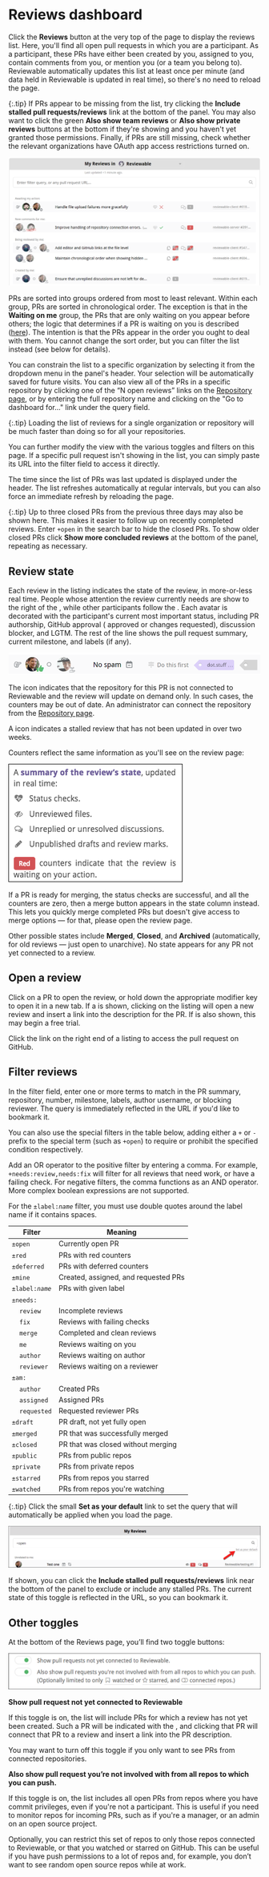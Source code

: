 
# Reviews dashboard

Click the **Reviews** button at the very top of the page to display the reviews list. Here, you'll find all open pull requests in which you are a participant. As a participant, these PRs have either been created by you, assigned to you, contain comments from you, or mention you (or a team you belong to).  Reviewable automatically updates this list at least once per minute (and data held in Reviewable is updated in real time), so there's no need to reload the page.

{:.tip}
If PRs appear to be missing from the list, try clicking the **Include stalled pull requests/reviews** link at the bottom of the panel. You may also want to click the green **Also show team reviews** or **Also show private reviews** buttons at the bottom if they're showing and you haven't yet granted those permissions. Finally, if PRs are still missing, check whether the relevant organizations have OAuth app access restrictions turned on.

![reviewable reviews list](images/reviews_4.png)

PRs are sorted into groups ordered from most to least relevant. Within each group, PRs are sorted in chronological order. The exception is that in the **Waiting on me** group, the PRs that are only waiting on you appear before others; the logic that determines if a PR is waiting on you is described ([here](reviews.md#waiting-on)). The intention is that the PRs appear in the order you ought to deal with them. You cannot change the sort order, but you can filter the list instead (see below for details).

You can constrain the list to a specific organization by selecting it from the dropdown menu in the panel's header.  Your selection will be automatically saved for future visits.  You can also view all of the PRs in a specific repository by clicking one of the “N open reviews” links on the [Repository page](repositories.md), or by entering the full repository name and clicking on the "Go to dashboard for..." link under the query field.

{:.tip}
Loading the list of reviews for a single organization or repository will be much faster than doing so for all your repositories.

You can further modify the view with the various toggles and filters on this page.  If a specific pull request isn't showing in the list, you can simply paste its URL into the filter field to access it directly.

The time since the list of PRs was last updated is displayed under the header.  The list refreshes automatically at regular intervals, but you can also force an immediate refresh by reloading the page.

{:.tip}
Up to three closed PRs from the previous three days may also be shown here. This makes it easier to follow up on recently completed reviews. Enter `+open` in the search bar to hide the closed PRs.  To show older closed PRs click **Show more concluded reviews** at the bottom of the panel, repeating as necessary.


## Review state

Each review in the listing indicates the state of the review, in more-or-less real time.  People whose attention the review currently needs are show to the right of the <i class="fa fa-hand-o-right" style="color: #7D8084"></i>, while other participants follow the <i class="fa fa-circle-o" style="color: #7D8084"></i>.  Each avatar is decorated with the participant's current most important status, including PR authorship, GitHub approval (<i class="fa fa-thumbs-o-up" style="color: #5BBD72"></i> approved or <i class="fa fa-hand-paper-o" style="color: #FFA22E"></i> changes requested), discussion blocker, and LGTM. The rest of the line shows the pull request summary, current milestone, and labels (if any).

![reviews list](images/reviews_10.png)

The <i class="fa fa-chain-broken" style="color: #7D8084"></i> icon indicates that the repository for this PR is not connected to Reviewable and the review will update on demand only. In such cases, the counters may be out of date. An administrator can connect the repository from the [Repository page](repositories.md).

A <i class="fa fa-calendar-minus-o" style="color: #7D8084"></i> icon indicates a stalled review that has not been updated in over two weeks.

Counters reflect the same information as you'll see on the review page:

![reviewable review state](images/reviews_5.png)

If a PR is ready for merging, the status checks are successful, and all the counters are zero, then a merge button appears in the state column instead.  This lets you quickly merge completed PRs but doesn't give access to merge options — for that, please open the review page.

Other possible states include **Merged**, **Closed**, and **Archived** (automatically, for old reviews — just open to unarchive). No state appears for any PR not yet connected to a review.

<a id="open-review"></a>

## Open a review

Click on a PR to open the review, or hold down the appropriate modifier key to open it in a new tab.  If a <i class="fa fa-plus-circle" style="color: #7D8084"></i> is shown, clicking on the listing will open a new review and insert a link into the description for the PR. If <i class="fa fa-lock" style="color: #7D8084"></i> is also shown, this may begin a free trial.

Click the link on the right end of a listing to access the pull request on GitHub.

## Filter reviews

In the filter field, enter one or more terms to match in the PR summary, repository, number, milestone, labels, author username, or blocking reviewer.  The query is immediately reflected in the URL if you'd like to bookmark it.

You can also use the special filters in the table below, adding either a `+` or `-` prefix to the special term (such as `+open`) to require or prohibit the specified condition respectively.

Add an OR operator to the positive filter by entering a comma. For example, `+needs:review,needs:fix` will filter for all reviews that need work, or have a failing check. For negative filters, the comma functions as an AND operator. More complex boolean expressions are not supported.

For the <code>±label:<i>name</i></code> filter, you must use double quotes around the label name if it contains spaces.

Filter | Meaning
-----|---------
`±open` | Currently open PR
`±red` | PRs with red counters
`±deferred` | PRs with deferred counters
`±mine` | Created, assigned, and requested PRs
<code>±label:<i>name</i></code> | PRs with given label
`±needs:` | &nbsp;
&nbsp;&nbsp;&nbsp; `review` | Incomplete reviews
&nbsp;&nbsp;&nbsp; `fix` | Reviews with failing checks
&nbsp;&nbsp;&nbsp; `merge` | Completed and clean reviews
&nbsp;&nbsp;&nbsp; `me` | Reviews waiting on you
&nbsp;&nbsp;&nbsp; `author` | Reviews waiting on author
&nbsp;&nbsp;&nbsp; `reviewer` | Reviews waiting on a reviewer
`±am:` | &nbsp;
&nbsp;&nbsp;&nbsp; `author` | Created PRs
&nbsp;&nbsp;&nbsp; `assigned` | Assigned PRs
&nbsp;&nbsp;&nbsp; `requested` | Requested reviewer PRs
`±draft` | PR draft, not yet fully open
`±merged` | PR that was successfully merged
`±closed` | PR that was closed without merging
`±public` | PRs from public repos
`±private` | PRs from private repos
`±starred` | PRs from repos you starred
`±watched` | PRs from repos you're watching

{:.tip}
Click the small **Set as your default** link to set the query that will automatically be applied when you load the page.

![reviewable filter field](images/reviews_6.png)

If shown, you can click the **Include stalled pull requests/reviews** link near the bottom of the panel to exclude or include any stalled PRs.  The current state of this toggle is reflected in the URL, so you can bookmark it.

## Other toggles

At the bottom of the Reviews page, you’ll find two toggle buttons:

![reviewable reviews list toggles](images/reviews_14.png)

**Show pull request not yet connected to Reviewable**

If this toggle is on, the list will include PRs for which a review has not yet been created. Such a PR will be indicated with the <i class="fa fa-plus-circle" style="color: #85C88B"></i>, and clicking that PR will connect that PR to a review and insert a link into the PR description.

You may want to turn off this toggle if you only want to see PRs from connected repositories.

**Also show pull request you’re not involved with from all repos to which you can push.**

If this toggle is on, the list includes all open PRs from repos where you have commit privileges, even if you're not a participant.  This is useful if you need to monitor repos for incoming PRs, such as if you're a manager, or an admin on an open source project.

Optionally, you can restrict this set of repos to only those repos connected to Reviewable, or that you watched or starred on GitHub. This can be useful if you have push permissions to a lot of repos and, for example, you don’t want to see random open source repos while at work.
